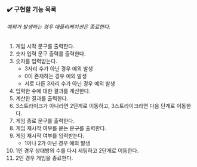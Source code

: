 ### ✔️ 구현할 기능 목록

###### 예외가 발생하는 경우 애플리케이션은 종료한다.

1. 게임 시작 문구를 출력한다.
2. 숫자 입력 문구 출력를 출력한다.
3. 숫자를 입력받는다.
   - 3자리 수가 아닌 경우 예외 발생
   - 0이 존재하는 경우 예외 발생
   - 서로 다른 3자리 수가 아닌 경우 예외 발생
4. 입력한 수에 대한 결과를 계산한다.
5. 계산한 결과를 출력한다.
6. 3스트라이크가 아니라면 2단계로 이동하고, 3스트라이크라면 다음 단계로 이동한다.
7. 게임 종료 문구를 출력한다.
8. 게임 재시작 여부를 묻는 문구를 출력한다.
9. 게임 재시작 여부를 입력받는다.
   - 1이나 2가 아닌 경우 예외 발생
10. 1인 경우 상대방의 수를 다시 세팅하고 2단계로 이동한다.
11. 2인 경우 게임을 종료한다.